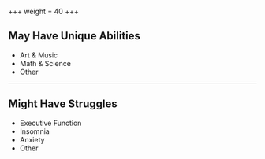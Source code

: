 +++
weight = 40
+++

## May Have Unique Abilities

- Art & Music
- Math & Science
- Other

---

## Might Have Struggles

- Executive Function
- Insomnia
- Anxiety
- Other